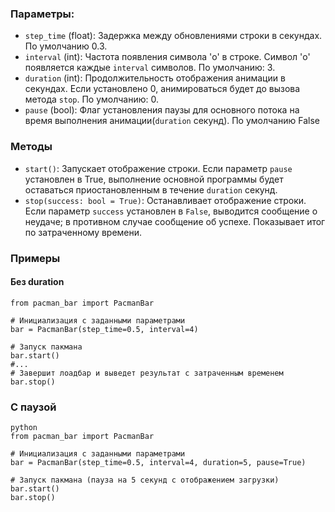 ### Параметры:

- `step_time` (float): Задержка между обновлениями строки в секундах. По умолчанию 0.3.
- `interval` (int): Частота появления символа 'o' в строке. Символ 'o' появляется каждые `interval` символов. По умолчанию: 3.
- `duration` (int): Продолжительность отображения анимации в секундах. Если установлено 0, анимироваться будет до вызова метода `stop`. По умолчанию: 0.
- `pause` (bool): Флаг установления паузы для основного потока на время выполнения анимации(`duration` секунд). По умолчанию False

### Методы

- `start()`: Запускает отображение строки. Если параметр `pause` установлен в True, выполнение основной программы будет оставаться приостановленным в течение `duration` секунд.
- `stop(success: bool = True)`: Останавливает отображение строки. Если параметр `success` установлен в `False`, выводится сообщение о неудаче; в противном случае сообщение об успехе. Показывает итог по затраченному времени.

### Примеры
#### Без duration
```
from pacman_bar import PacmanBar

# Инициализация с заданными параметрами
bar = PacmanBar(step_time=0.5, interval=4)

# Запуск пакмана
bar.start()
#...
# Завершит лоадбар и выведет результат с затраченным временем
bar.stop()
```

### С паузой
```
python
from pacman_bar import PacmanBar

# Инициализация с заданными параметрами
bar = PacmanBar(step_time=0.5, interval=4, duration=5, pause=True)

# Запуск пакмана (пауза на 5 секунд с отображением загрузки)
bar.start()
bar.stop()
```
